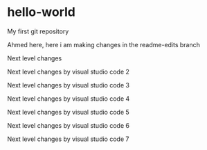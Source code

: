# hello-world
My first git repository


Ahmed here, here i am making changes in the readme-edits branch

Next level changes

Next level changes by visual studio code 2

Next level changes by visual studio code 3


Next level changes by visual studio code 4

Next level changes by visual studio code 5

Next level changes by visual studio code 6

Next level changes by visual studio code 7